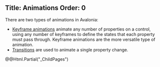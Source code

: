Title: Animations
Order: 0
---

There are two types of animations in Avalonia:

- [Keyframe animations](keyframe.md) animate any number of properties on a control, using any
number of keyframes to define the states that each property must pass through. Keyframe animations
are the more versatile type of animation.
- [Transitions](transitions.md) are used to animate a single property change.

<div>
  @@Html.Partial("_ChildPages")
</div>